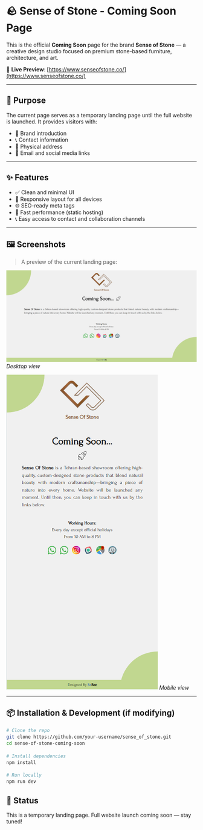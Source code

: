 # 🪨 Sense of Stone - Coming Soon Page

This is the official **Coming Soon** page for the brand **Sense of Stone** — a creative design studio focused on premium stone-based furniture, architecture, and art.

🔗 **Live Preview**: [https://www.senseofstone.co/](https://www.senseofstone.co/)

---

## 📌 Purpose

The current page serves as a temporary landing page until the full website is launched. It provides visitors with:

- 📝 Brand introduction
- 📞 Contact information
- 📍 Physical address
- 📧 Email and social media links

---

## ✨ Features

- ✅ Clean and minimal UI
- 📱 Responsive layout for all devices
- 🌐 SEO-ready meta tags
- 🚀 Fast performance (static hosting)
- 📞 Easy access to contact and collaboration channels

---


## 🖼️ Screenshots

> A preview of the current landing page:

![Screenshot - Desktop](./screenshots/desktop-preview.png)
*Desktop view*

![Screenshot - Mobile](./screenshots/mobile-preview.png)
*Mobile view*

---

## 📦 Installation & Development (if modifying)

```bash
# Clone the repo
git clone https://github.com/your-username/sense_of_stone.git
cd sense-of-stone-coming-soon

# Install dependencies
npm install

# Run locally
npm run dev
```

## 🚧 Status
This is a temporary landing page.
Full website launch coming soon — stay tuned!
